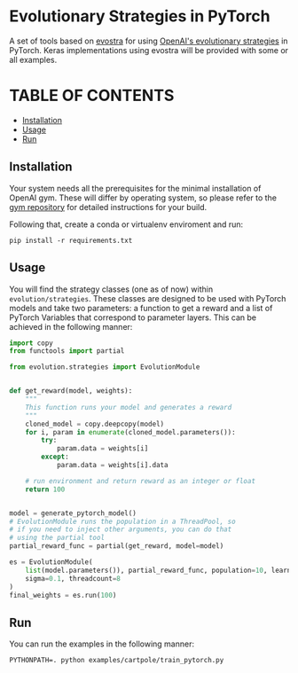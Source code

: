 # Evolutionary Strategies in PyTorch

A set of tools based on [evostra](https://github.com/alirezamika/evostra) for using [OpenAI's evolutionary strategies](https://blog.openai.com/evolution-strategies/) in PyTorch. Keras implementations using evostra will be provided with some or all examples. 

TABLE OF CONTENTS
=================

- [Installation](#installation)
- [Usage](#usage)
- [Run](#run)

## Installation

Your system needs all the prerequisites for the minimal installation of OpenAI gym. These will differ by operating system, so please refer to the [gym repository](https://github.com/openai/gym) for detailed instructions for your build.

Following that, create a conda or virtualenv enviroment and run:

```shell
pip install -r requirements.txt
```

## Usage

You will find the strategy classes (one as of now) within ```evolution/strategies```. These classes are designed to be used with PyTorch models and take two parameters: a function to get a reward and a list of PyTorch Variables that correspond to parameter layers. This can be achieved in the following manner:

```python
import copy
from functools import partial

from evolution.strategies import EvolutionModule


def get_reward(model, weights):
    """
    This function runs your model and generates a reward
    """
    cloned_model = copy.deepcopy(model)
    for i, param in enumerate(cloned_model.parameters()):
        try:
            param.data = weights[i]
        except:
            param.data = weights[i].data

    # run environment and return reward as an integer or float
    return 100


model = generate_pytorch_model()
# EvolutionModule runs the population in a ThreadPool, so
# if you need to inject other arguments, you can do that
# using the partial tool
partial_reward_func = partial(get_reward, model=model)

es = EvolutionModule(
    list(model.parameters()), partial_reward_func, population=10, learning_rate=0.001, 
    sigma=0.1, threadcount=8
)
final_weights = es.run(100)
```

## Run

You can run the examples in the following manner:

```shell
PYTHONPATH=. python examples/cartpole/train_pytorch.py
```